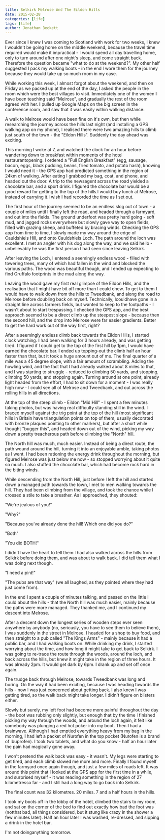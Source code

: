 ```yaml
---
title: Selkirk Melrose And The Eildon Hills
date: 2015-02-28
categories: [life]
tags: [life]
author: Jonathan Beckett
---
```


Ever since I knew I was coming to Scotland with work for two weeks, I knew I wouldn't be going home on the middle weekend, because the travel time required would make it impractical - I would spend all day travelling home, only to turn around after one night's sleep, and come straight back. Therefore the question became "what to do at the weekend?". My other half suggested I pack my walking boots - in the end I wore them for the journey because they would take up so much room in my case.

While working this week, I almost forgot about the weekend, and then on Friday as we packed up at the end of the day, I asked the people in the room which were the best villages to visit. Immediately one of the women I have been teaching said "Melrose", and gradually the rest of the room agreed with her. I pulled up Google Maps on the big screen in the conference room, and saw that it was easily within walking distance.

A walk to Melrose would have been fine on it's own, but then while researching the journey across the hills last night (and installing a GPS walking app on my phone), I realised there were two amazing hills to climb just south of the town - the "Eildon Hills". Suddenly the day ahead was exciting.

This morning I woke at 7, and watched the clock for an hour before wandering down to breakfast within moments of the hotel restaurantopening. I ordered a "Full English Breakfast" (egg, sausage, bacon, eggs, black pudding, beans, fried tomato, and potato hash), knowing I would need it - the GPS app had predicted something in the region of 24km of walking. After eating I grabbed my bag, coat, and phone, and headed out the door. A trip to the newsagent across the road yielded a chocolate bar, and a sport drink. I figured the chocolate bar would be a good reward for getting to the top of the hills.I would buy lunch at Melrose, instead of carrying it.I wish I had recorded the time as I set out.

The first hour of the journey seemed to be an endless slog out of town - a couple of miles until I finally left the road, and headed through a farmyard, and out into the fields. The ground underfoot was pretty hard going - soft mud, and jagged rocks everywhere but slowly gave way to open fields, filled with grazing sheep, and buffeted by bracing winds. Checking the GPS app from time to time, I slowly made my way around the edge of Cauldshiels Hill, and onto Cauldshiels Loch. The path around the loch was excellent. I met an angler with his dog along the way, and we said hello - unbelievably he was the first person I had seen since leaving Selkirk.

After leaving the Loch, I entered a seemingly endless wood - filled with towering trees, many of which had fallen in the wind and blocked the various paths. The wood was beautiful though, and I ended up expecting to find Gruffalo footprints in the mud along the way.

Leaving the wood gave my first real glimpse of the Eildon Hills, and the realisation that I might have bit off more than I could chew. To get to them I would have to walk down from the hills to Tweedbank, and along the road to Melrose before doubling back on myself. Technically, Icouldhave gone in a straight line across farmers fields, but wanted to keep to the footpaths - I wasn't about to start trespassing. I checked the GPS app, and the best approach seemed to be a direct climb up the steepest slope - because then the second hill, and the drop into Melrose were far easier gradients. Better to get the hard work out of the way first, right?

After a seemingly endless climb back towards the Eildon Hills, I started clock watching. I had been walking for 3 hours already, and was getting tired. I figured if I could get to the top of the first hill by 1pm, I would have earned the chocolate bar. I ended up topping-out the climb half an hour faster than that, but it took a huge amount out of me. The final quarter of a mile was a 45 degree slope, with a fair amount of scrambling. Adding the howling wind, and the fact that I had already walked about 8 miles to that, and I was starting to struggle - reduced to climbing 50 yards, and stopping, climbing 50 yards, and stopping again. Turning around at one point, already light headed from the effort, I had to sit down for a moment - I was really high now - I could see all of Melrose and Tweedbank, and out across the rolling hills in all directions.

At the top of the steep climb - Eildon "Mid Hill" - I spent a few minutes taking photos, but was having real difficulty standing still in the wind. I braced myself against the trig point at the top of the hill (most significant hills in Britain have triangulation points on top of them, usually decorated with bronze plaques pointing to other markers), but after a short while thought "bugger this", and headed down out of the wind, picking my way down a pretty treacherous path before climbing the "North" hill.

The North hill was much, much easier. Instead of being a direct route, the path wound around the hill, turning it into an enjoyable amble, taking photos as I went. I had been rationing the energy drink throughout the morning, but figured Melrose was just below me now - so stopped worrying about it quite so much. I also stuffed the chocolate bar, which had become rock hard in the biting winds.

While descending from the North Hill, just before I left the hill and started down a managed path towards the town, I met to men walking towards the hill. They had been climbing from the village, and took the chance while I crossed a stile to take a breather. As I approached, they shouted:

"We're jealous of you!"

"Why?"

"Because you've already done the hill! Which one did you do?"

"Both"

"You did BOTH!"

I didn't have the heart to tell them I had also walked across the hills from Selkirk before doing them, and was about to walk back. I did tell them what I was doing next though.

"I need a pint!"

"The pubs are that way" (we all laughed, as they pointed where they had just come from).

In the end I spent a couple of minutes talking, and passed on the little I could about the hills - that the North hill was much easier, mainly because the paths were more managed. They thanked me, and I continued my descent into Melrose.

After a descent down the longest series of wooden steps ever seen anywhere by anybody (no, seriously, you have to see them to believe them), I was suddenly in the street in Melrose. I headed for a shop to buy food, and then straight to a pub called "The Kings Arms" - mainly because it had a public bar, and I had walking boots on. While drinking my drink, I started worrying about the time, and how long it might take to get back to Selkirk. I was going to re-trace the route through the woods, around the loch, and back across the hills, but knew it might take in the region of three hours. It was already 2pm. It would get dark by 6pm. I drank up and set off once again.

The trudge back through Melrose, towards Tweedbank was long and boring. On the way it had been exciting, because I was heading towards the hills - now I was just concerned about getting back. I also knew I was getting tired, so the walk back might take longer. I didn't figure on blisters either.

Slowly but surely, my left foot had become more painful throughout the day - the boot was rubbing only slightly, but enough that by the time I finished picking my way through the woods, and around the loch again, it felt like somebody was plunging a red hot poker into my boot. Then I had a brainwave. Although I had emptied everything heavy from my bag in the morning, I had left a packet of Nurofen in the top pocket (Nurofen is a brand of Ibuprofen). I took two tablets, and what do you know - half an hour later the pain had magically gone away.

I won't pretend the walk back was easy - it wasn't. My legs were starting to get tired, and each climb slowed me more and more. Finally I found myself in the farmyard once again though, and just a few miles of roads left. It was around this point that I looked at the GPS app for the first time in a while, and surprised myself - it was reading something in the region of 27 kilometresso far - and I still had a long way to go back into Selkirk.

The final count was 32 kilometres. 20 miles. 7 and a half hours in the hills.

I took my boots off in the lobby of the hotel, climbed the stairs to my room, and sat on the corner of the bed to find out exactly how bad the foot was (notthat bad, all things considered, but it stung like crazy in the shower a few minutes later). Half an hour later I was washed, re-dressed, and sipping a drink in the hotel bar.

I'm not doinganything tomorrow.